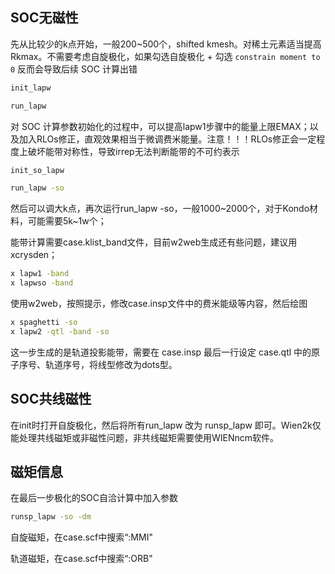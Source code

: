 ## SOC无磁性

先从比较少的k点开始，一般200~500个，shifted kmesh。对稀土元素适当提高Rkmax。不需要考虑自旋极化，如果勾选自旋极化 + 勾选 `constrain moment to 0` 反而会导致后续 SOC 计算出错

```bash
init_lapw
```

```bash
run_lapw
```

对 SOC 计算参数初始化的过程中，可以提高lapw1步骤中的能量上限EMAX；以及加入RLOs修正，直观效果相当于微调费米能量。注意！！！RLOs修正会一定程度上破坏能带对称性，导致irrep无法判断能带的不可约表示

```bash
init_so_lapw
```

```bash
run_lapw -so
```

然后可以调大k点，再次运行run_lapw -so，一般1000~2000个，对于Kondo材料，可能需要5k~1w个；

能带计算需要case.klist_band文件，目前w2web生成还有些问题，建议用xcrysden；

```bash
x lapw1 -band
x lapwso -band
```

使用w2web，按照提示，修改case.insp文件中的费米能级等内容，然后绘图

```bash
x spaghetti -so
x lapw2 -qtl -band -so
```

这一步生成的是轨道投影能带，需要在 case.insp 最后一行设定 case.qtl 中的原子序号、轨道序号，将线型修改为dots型。

## SOC共线磁性

在init时打开自旋极化，然后将所有run_lapw 改为 runsp_lapw 即可。Wien2k仅能处理共线磁矩或非磁性问题，非共线磁矩需要使用WIENncm软件。

## 磁矩信息

在最后一步极化的SOC自洽计算中加入参数

```bash
runsp_lapw -so -dm
```

自旋磁矩，在case.scf中搜索“:MMI"

轨道磁矩，在case.scf中搜索“:ORB"